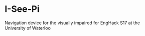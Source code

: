 # I-See-Pi
Navigation device for the visually impaired for EngHack S17 at the University of Waterloo

